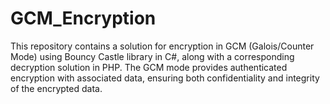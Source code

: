 # GCM_Encryption
This repository contains a solution for encryption in GCM (Galois/Counter Mode) using Bouncy Castle library in C#, along with a corresponding decryption solution in PHP. The GCM mode provides authenticated encryption with associated data, ensuring both confidentiality and integrity of the encrypted data.
